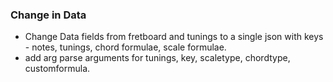 ### Change in Data
- Change Data fields from fretboard and tunings to a single json with keys - notes, tunings, chord formulae, scale formulae.
- add arg parse arguments for tunings, key, scaletype, chordtype, customformula.